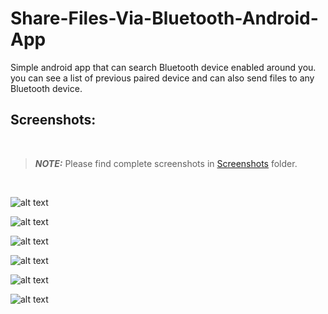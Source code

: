 # Share-Files-Via-Bluetooth-Android-App
Simple android app that can search Bluetooth device enabled around you. you can see a list of previous paired device and can also send files to any Bluetooth device.

## Screenshots:

<br />

> **_NOTE:_**  Please find complete screenshots in [Screenshots](https://github.com/areebmomin/Share-Files-Via-Bluetooth-Android-App/tree/main/Screenshots) folder.

<br />

![alt text](https://github.com/areebmomin/Share-Files-Via-Bluetooth-Android-App/blob/main/Screenshots/Screenshot_2021-02-28-16-12-33-610_com.areeb.filesharingapp.jpg?raw=true)

![alt text](https://github.com/areebmomin/Share-Files-Via-Bluetooth-Android-App/blob/main/Screenshots/Screenshot_2021-02-28-16-12-45-134_com.android.settings.jpg?raw=true)

![alt text](https://github.com/areebmomin/Share-Files-Via-Bluetooth-Android-App/blob/main/Screenshots/Screenshot_2021-02-28-16-13-04-582_com.areeb.filesharingapp.jpg?raw=true)

![alt text](https://github.com/areebmomin/Share-Files-Via-Bluetooth-Android-App/blob/main/Screenshots/Screenshot_2021-02-28-16-13-11-155_com.areeb.filesharingapp.jpg?raw=true)

![alt text](https://github.com/areebmomin/Share-Files-Via-Bluetooth-Android-App/blob/main/Screenshots/Screenshot_2021-02-28-16-13-16-634_com.areeb.filesharingapp.jpg?raw=true)

![alt text](https://github.com/areebmomin/Share-Files-Via-Bluetooth-Android-App/blob/main/Screenshots/Screenshot_2021-02-28-16-13-22-106_com.areeb.filesharingapp.jpg?raw=true)
